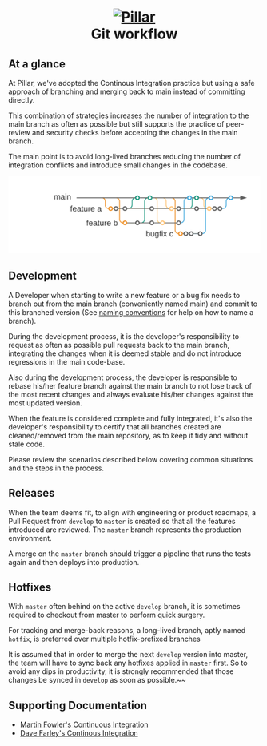 <h1 align="center">
  <a title="Building financial tools for Canada's entrepreneurs" href="https://pillar.financial">
    <img alt="Pillar" width="200px" src="https://avatars.githubusercontent.com/u/86977965?s=200&v=4" />
    <br/>
  </a>
  Git workflow
</h1>

## At a glance

At Pillar, we've adopted the Continous Integration practice but using a safe approach of branching and merging back to main instead of committing directly.

This combination of strategies increases the number of integration to the main branch as often as possible but still supports the practice of peer-review and security checks
before accepting the changes in the main branch.

The main point is to avoid long-lived branches reducing the number of integration conflicts and introduce small changes in the codebase.

<img src="./assets/ci.png" />

## Development

A Developer when starting to write a new feature or a bug fix needs to branch out from the main branch (conveniently named main) and commit to
this branched version (See [naming conventions](https://github.com/getPillar/developer-values/blob/master/code/NAMING_STANDARDS.md#rules) for help on how to name a branch).

During the development process, it is the developer's responsibility to request as often as possible pull requests back to the main branch, integrating the changes when it is
deemed stable and do not introduce regressions in the main code-base.

Also during the development process, the developer is responsible to rebase his/her feature branch against the main branch to not lose track of the most recent changes and always
evaluate his/her changes against the most updated version.

When the feature is considered complete and fully integrated, it's also the developer's responsibility to certify that all branches created are cleaned/removed from the
main repository, as to keep it tidy and without stale code.

Please review the scenarios described below covering common situations and the steps in the process.

## Releases

When the team deems fit, to align with engineering or product roadmaps, a Pull Request from `develop` to `master` is created so that all the features introduced are reviewed. The `master` branch represents the production environment.

A merge on the `master` branch should trigger a pipeline that runs the tests again and then deploys into production.

## Hotfixes

With `master` often behind on the active `develop` branch, it is sometimes required to checkout from master to perform quick surgery.

For tracking and merge-back reasons, a long-lived branch, aptly named `hotfix`, is preferred over multiple hotfix-prefixed branches 

It is assumed that in order to merge the next `develop` version into master, the team will have to sync back any hotfixes applied in `master` first. So to avoid any dips in productivity, it is strongly recommended that those changes be synced in `develop` as soon as possible.~~

## Supporting Documentation

- [Martin Fowler's Continuous Integration](https://martinfowler.com/articles/continuousIntegration.html)
- [Dave Farley's Continous Integration](https://www.youtube.com/watch?v=jAtI5T4O1j0)
